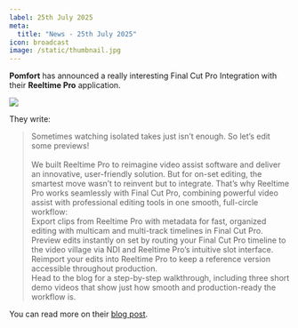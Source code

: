 ```yaml
---
label: 25th July 2025
meta:
  title: "News - 25th July 2025"
icon: broadcast
image: /static/thumbnail.jpg
---
```


**Pomfort** has announced a really interesting Final Cut Pro Integration with their **Reeltime Pro** application.

![](/static/pomfort-fcp.jpg)

They write:

> Sometimes watching isolated takes just isn’t enough. So let’s edit some previews!\
> \
> We built Reeltime Pro to reimagine video assist software and deliver an innovative, user-friendly solution. But for on-set editing, the smartest move wasn’t to reinvent but to integrate. That’s why Reeltime Pro works seamlessly with Final Cut Pro, combining powerful video assist with professional editing tools in one smooth, full-circle workflow:\
> Export clips from Reeltime Pro with metadata for fast, organized editing with multicam and multi-track timelines in Final Cut Pro.\
> Preview edits instantly on set by routing your Final Cut Pro timeline to the video village via NDI and Reeltime Pro’s intuitive slot interface.\
> Reimport your edits into Reeltime Pro to keep a reference version accessible throughout production.\
> Head to the blog for a step-by-step walkthrough, including three short demo videos that show just how smooth and production-ready the workflow is.

You can read more on their [blog post](https://pomfort.com/article/a-full-circle-on-set-editing-workflow-with-reeltime-pro-and-final-cut-pro/).